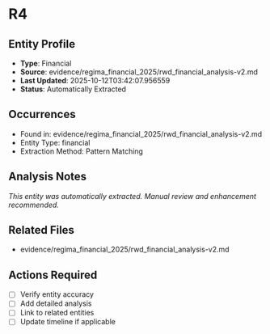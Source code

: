 # R4

## Entity Profile
- **Type**: Financial
- **Source**: evidence/regima_financial_2025/rwd_financial_analysis-v2.md
- **Last Updated**: 2025-10-12T03:42:07.956559
- **Status**: Automatically Extracted

## Occurrences
- Found in: evidence/regima_financial_2025/rwd_financial_analysis-v2.md
- Entity Type: financial
- Extraction Method: Pattern Matching

## Analysis Notes
*This entity was automatically extracted. Manual review and enhancement recommended.*

## Related Files
- evidence/regima_financial_2025/rwd_financial_analysis-v2.md

## Actions Required
- [ ] Verify entity accuracy
- [ ] Add detailed analysis
- [ ] Link to related entities
- [ ] Update timeline if applicable
